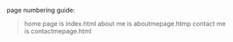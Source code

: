 page numbering guide:

>home page is index.html
>about me is aboutmepage.htmp
>contact me is contactmepage.html

